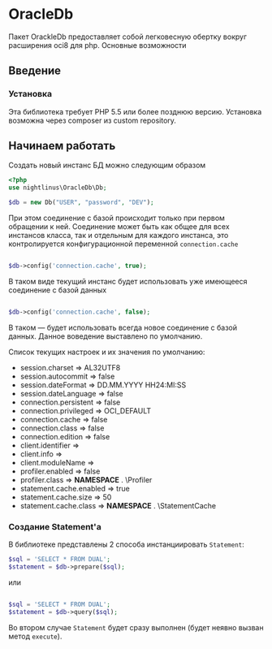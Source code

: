 # OracleDb

Пакет OrackleDb предоставляет собой легковесную обертку вокруг расширения oci8 для php.
Основные возможности

## Введение

### Установка

Эта библиотека требует PHP 5.5 или более позднюю версию.
Установка возможна через composer из custom repository.

## Начинаем работать

Создать новый инстанс БД можно следующим образом

```php
<?php
use nightlinus\OracleDb\Db;

$db = new Db("USER", "password", "DEV");
```

При этом соединение с базой происходит только при первом обращении к ней.
Соединение может быть как общее для всех инстансов класса,
так и отдельным для каждого инстанса, это контролируется конфигурационной переменной `connection.cache`

```php

$db->config('connection.cache', true);
```
В таком виде текущий инстанс будет использовать уже имеющееся соединение с базой данных

```php

$db->config('connection.cache', false);
```
В таком — будет использовать всегда новое соединение с базой данных. Данное воведение выставлено по умолчанию.

Список текущих настроек и их значения по умолчанию:
* session.charset         => AL32UTF8
* session.autocommit      => false
* session.dateFormat      => DD.MM.YYYY HH24:MI:SS
* session.dateLanguage    => false
* connection.persistent   => false
* connection.privileged   => OCI_DEFAULT
* connection.cache        => false
* connection.class        => false
* connection.edition      => false
* client.identifier       => 
* client.info             => 
* client.moduleName       => 
* profiler.enabled        => false
* profiler.class          => __NAMESPACE__ . \\Profiler
* statement.cache.enabled => true
* statement.cache.size    => 50
* statement.cache.class   => __NAMESPACE__ . \\StatementCache

### Создание Statement'a

В библиотеке представлены 2 способа  инстанциировать `Statement`:

```php
$sql = 'SELECT * FROM DUAL';
$statement = $db->prepare($sql);
```

или

```php

$sql = 'SELECT * FROM DUAL';
$statement = $db->query($sql);
```

Во втором случае `Statement` будет сразу выполнен (будет неявно вызван метод `execute`).